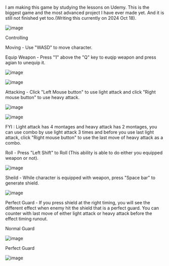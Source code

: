 I am making this game by studying the lessons on Udemy. This is the biggest game and the most advanced project I have ever made yet. And it is still not finished yet too.(Writing this currently on 2024 Oct 18).

![image](https://github.com/user-attachments/assets/c7c76453-ad7f-42bf-8c82-4cbe63daba76)


Controlling

Moving - Use "WASD" to move character.



Equip Weapon - Press "1" above the "Q" key to euqip weapon and press agian to unequip it.

![image](https://github.com/user-attachments/assets/50faceec-5edf-4837-aca1-69a7e6a30b16)

![image](https://github.com/user-attachments/assets/cff69845-d0a5-40b7-ab45-8c274b585a3a)

Attacking - Click "Left Mouse button" to use light attack and click "Right mouse button" to use heavy attack.

![image](https://github.com/user-attachments/assets/60141b28-db39-4a1a-a042-263686694c07)

![image](https://github.com/user-attachments/assets/dd258a24-7e02-4d0e-8aa7-f218f1804d3e)

FYI : Light attack has 4 montages and heavy attack has 2 montages, you can use combo by use light attack 3 times and before you use last light attack, click "Right mouse button" to use the last move of heavy attack as a combo.


Roll - Press "Left Shift" to Roll (This ability is able to do either you equipped weapon or not).

![image](https://github.com/user-attachments/assets/6051bbcc-b739-4d78-8233-6fca6fb43b5f)

Sheild - While character is equipped with weapon, press "Space bar" to generate shield.

![image](https://github.com/user-attachments/assets/75f12d56-4fd8-458c-86ce-540273f8a880)

Perfect Guard - If you press shield at the right timing, you will see the different effect when enemy hit the shield that is a perfect guard. You can counter with last move of either light attack or heavy attack before the effect timing runout.

Normal Guard

![image](https://github.com/user-attachments/assets/1f73c9c2-7c23-4d00-9073-4abb91ee27f1)

Perfect Guard

![image](https://github.com/user-attachments/assets/706eba2e-254e-4b17-8d0e-f3163156453b)


